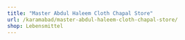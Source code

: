 ```yaml
---
title: "Master Abdul Haleem Cloth Chapal Store"
url: /karamabad/master-abdul-haleem-cloth-chapal-store/
shop: Lebensmittel
---
```

